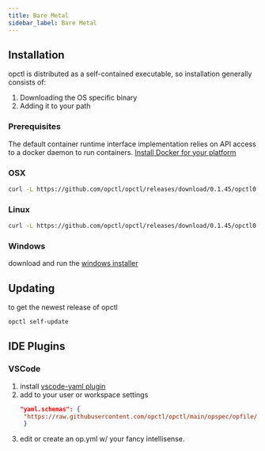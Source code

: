 ```yaml
---
title: Bare Metal
sidebar_label: Bare Metal
---
```

## Installation

opctl is distributed as a self-contained executable, so installation generally consists of:

1. Downloading the OS specific binary
2. Adding it to your path

### Prerequisites
The default container runtime interface implementation relies on API access to a docker daemon to run containers.
[Install Docker for your platform](https://docs.docker.com/install/)

### OSX

```bash
curl -L https://github.com/opctl/opctl/releases/download/0.1.45/opctl0.1.45.darwin.tgz | tar -xzv -C /usr/local/bin
```

### Linux

```bash
curl -L https://github.com/opctl/opctl/releases/download/0.1.45/opctl0.1.45.linux.tgz | sudo tar -xzv -C /usr/local/bin
```

### Windows

download and run the [windows installer](https://github.com/opctl/opctl/releases/download/0.1.45/opctl0.1.45.windows.msi)

## Updating
to get the newest release of opctl
```bash
opctl self-update
```

## IDE Plugins

### VSCode

1. install [vscode-yaml plugin](https://marketplace.visualstudio.com/items?itemName=redhat.vscode-yaml)
2. add to your user or workspace settings
   ```json
   "yaml.schemas": {
    "https://raw.githubusercontent.com/opctl/opctl/main/opspec/opfile/jsonschema.json": "/op.yml"
    }
    ```
3. edit or create an op.yml w/ your fancy intellisense.